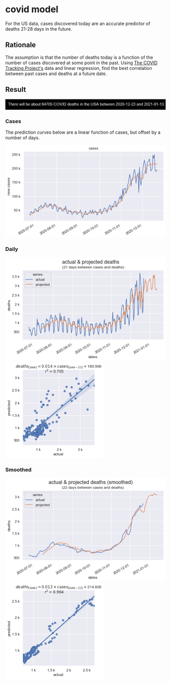 # covid model

For the US data, cases discovered today are an accurate predictor of deaths 21-28 days in the future.

## Rationale

The assumption is that the number of deaths today is a function of the number of cases discovered at some point in the past. Using [The COVID Tracking Project's](https://covidtracking.com/data) data and linear regression, find the best correlation between past cases and deaths at a future date.

## Result

![deaths](deaths.jpg)

### Cases

The prediction curves below are a linear function of cases, but offset by a number of days.

![cases](cases.png)

### Daily

![daily comparison](dailycomparison.png)
![daily](daily.png)

### Smoothed

![smoothed comparison](smoothedcomparison.png)
![smoothed](smoothed.png)
